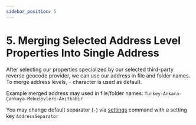 ```yaml
---
sidebar_position: 5
---
```


# 5. Merging Selected Address Level Properties Into Single Address

After selecting our properties specialized by our selected third-party reverse geocode provider, we can use our address in file and folder names. To merge address levels, `-` character is used as default.

Example merged address may used in file/folder names: `Turkey-Ankara-Çankaya-Mebusevleri-Anıtkabir`

You may change default separator (`-`) via [settings](/docs/settings) command with a setting key `AddressSeparator`